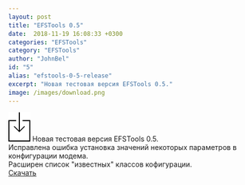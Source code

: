 ```yaml
---
layout: post
title: "EFSTools 0.5"
date:  2018-11-19 16:08:33 +0300
categories: "EFSTools"
category: "EFSTools"
author: "JohnBel"
id: "5"
alias: "efstools-0-5-release"
excerpt: "Новая тестовая версия EFSTools 0.5."
image: /images/download.png
---
```

<img src="/images/download.png" />
Новая тестовая версия EFSTools 0.5. <br />
Исправлена ошибка установка значений некоторых параметров в конфигурации модема.<br />
Расширен список "известных" классов кофигурации.<br />
<a href="https://github.com/JohnBel/EfsTools/archive/0.5.zip">Скачать</a>
